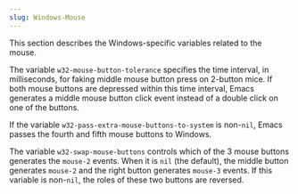 ```yaml
---
slug: Windows-Mouse
---
```


This section describes the Windows-specific variables related to the mouse.

The variable `w32-mouse-button-tolerance` specifies the time interval, in milliseconds, for faking middle mouse button press on 2-button mice. If both mouse buttons are depressed within this time interval, Emacs generates a middle mouse button click event instead of a double click on one of the buttons.

If the variable `w32-pass-extra-mouse-buttons-to-system` is non-`nil`, Emacs passes the fourth and fifth mouse buttons to Windows.

The variable `w32-swap-mouse-buttons` controls which of the 3 mouse buttons generates the `mouse-2` events. When it is `nil` (the default), the middle button generates `mouse-2` and the right button generates `mouse-3` events. If this variable is non-`nil`, the roles of these two buttons are reversed.
